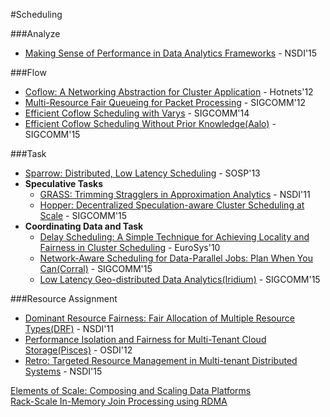 #Scheduling

###Analyze
- [Making Sense of Performance in Data Analytics Frameworks](https://www.usenix.org/system/files/conference/nsdi15/nsdi15-paper-ousterhout.pdf) - NSDI'15

###Flow
- [Coflow: A Networking Abstraction for Cluster Application](http://delivery.acm.org/10.1145/2400000/2390237/p31-chowdhury.pdf) - Hotnets'12
- [Multi-Resource Fair Queueing for Packet Processing](http://conferences.sigcomm.org/sigcomm/2012/paper/sigcomm/p1.pdf) - SIGCOMM'12
- [Efficient Coflow Scheduling with Varys](http://delivery.acm.org/10.1145/2630000/2626315/p443-stoica.pdf) - SIGCOMM'14
- [Efficient Coflow Scheduling Without Prior Knowledge(Aalo)](http://delivery.acm.org/10.1145/2790000/2787480/p393-chowdhury.pdf) - SIGCOMM'15

###Task
- [Sparrow: Distributed, Low Latency Scheduling](http://delivery.acm.org/10.1145/2530000/2522716/p69-ousterhout.pdf) - SOSP'13
- **Speculative Tasks**
	- [GRASS: Trimming Stragglers in Approximation Analytics](https://www.usenix.org/system/files/conference/nsdi14/nsdi14-paper-ananthanarayanan.pdf) - NSDI'11
	- [Hopper: Decentralized Speculation-aware Cluster Scheduling at Scale](http://users.cms.caltech.edu/~adamw/papers/hopper.pdf) - SIGCOMM'15
- **Coordinating Data and Task**
	- [Delay Scheduling: A Simple Technique for Achieving Locality and Fairness in Cluster Scheduling](http://delivery.acm.org/10.1145/1760000/1755940/p265-zaharia.pdf) - EuroSys'10
	- [Network-Aware Scheduling for Data-Parallel Jobs: Plan When You Can(Corral)](http://delivery.acm.org/10.1145/2790000/2787488/p407-jalaparti.pdf) - SIGCOMM'15
	- [Low Latency Geo-distributed Data Analytics(Iridium)](http://research.microsoft.com/en-us/um/people/ga/gda.pdf) - SIGCOMM'15

###Resource Assignment
- [Dominant Resource Fairness: Fair Allocation of Multiple Resource Types(DRF)](http://static.usenix.org/events/nsdi11/tech/full_papers/Ghodsi.pdf) - NSDI'11
- [Performance Isolation and Fairness for Multi-Tenant Cloud Storage(Pisces)](https://www.usenix.org/system/files/conference/osdi12/osdi12-final-215.pdf) - OSDI'12
- [Retro: Targeted Resource Management in Multi-tenant Distributed Systems](https://www.usenix.org/system/files/conference/nsdi15/nsdi15-paper-mace.pdf) - NSDI'15

[Elements of Scale: Composing and Scaling Data Platforms](http://www.benstopford.com/2015/04/28/elements-of-scale-composing-and-scaling-data-platforms/)  
[Rack-Scale In-Memory Join Processing using RDMA](http://dl.acm.org/citation.cfm?id=2750547)

